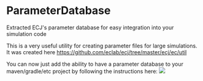 # ParameterDatabase
Extracted ECJ's parameter database for easy integration into your simulation code


This is a very useful utility for creating parameter files for large simulations.  It was created here https://github.com/eclab/ecj/tree/master/ecj/ec/util

You can now just add the ability to have a parameter database to your maven/gradle/etc project by following the instructions here: [![](https://jitpack.io/v/dwicke/ParameterDatabase.svg)](https://jitpack.io/#dwicke/ParameterDatabase)
